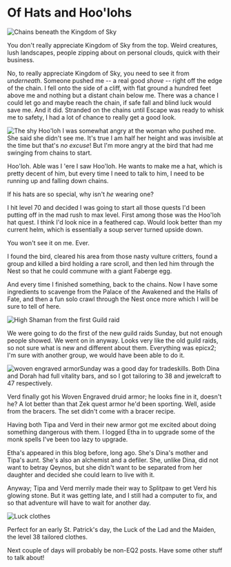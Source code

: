 # Of Hats and Hoo'lohs

![Chains beneath the Kingdom of Sky](http://westkarana.com/wp-content/uploads/2006/08/chains.jpg)

You don't really appreciate Kingdom of Sky from the top. Weird creatures, lush landscapes, people zipping about on personal clouds, quick with their business.

No, to really appreciate Kingdom of Sky, you need to see it from *underneath*. Someone pushed me -- a real good *shove* -- right off the edge of the chain. I fell onto the side of a cliff, with flat ground a hundred feet above me and nothing but a distant chain below me. There was a chance I could let go and maybe reach the chain, if safe fall and blind luck would save me. And it did. Stranded on the chains until Escape was ready to whisk me to safety, I had a lot of chance to really get a good look.

![The shy Hoo'loh](http://westkarana.com/wp-content/uploads/2006/08/hooloh.jpg) I was somewhat angry at the woman who pushed me. She said she didn't see me. It's true I am half her height and was invisible at the time but that's *no excuse*! But I'm more angry at the bird that had me swinging from chains to start.

Hoo'loh. Able was I 'ere I saw Hoo'loh. He wants to make me a hat, which is pretty decent of him, but every time I need to talk to him, I need to be running up and falling down chains.

If his hats are so special, why isn't *he* wearing one?

I hit level 70 and decided I was going to start all those quests I'd been putting off in the mad rush to max level. First among those was the Hoo'loh hat quest. I think I'd look nice in a feathered cap. Would look better than my current helm, which is essentially a soup server turned upside down.

You won't see it on me. Ever.

I found the bird, cleared his area from those nasty vulture critters, found a group and killed a bird holding a rare scroll, and then led him through the Nest so that he could commune with a giant Faberge egg.

And every time I finished something, back to the chains. Now I have some ingredients to scavenge from the Palace of the Awakened and the Halls of Fate, and then a fun solo crawl through the Nest once more which I will be sure to tell of here.

![High Shaman from the first Guild raid](http://westkarana.com/wp-content/uploads/2006/08/highshaman.jpg)

We were going to do the first of the new guild raids Sunday, but not enough people showed. We went on in anyway. Looks very like the old guild raids, so not sure what is new and different about them. Everything was epicx2; I'm sure with another group, we would have been able to do it.

![woven engraved armor](http://westkarana.com/wp-content/uploads/2006/08/woven.jpg)Sunday was a good day for tradeskills. Both Dina and Dorah had full vitality bars, and so I got tailoring to 38 and jewelcraft to 47 respectively.

Verd finally got his Woven Engraved druid armor; he looks fine in it, doesn't he? A lot better than that Zek quest armor he'd been sporting. Well, aside from the bracers. The set didn't come with a bracer recipe.

Having both Tipa and Verd in their new armor got me excited about doing something dangerous with them. I logged Etha in to upgrade some of the monk spells I've been too lazy to upgrade.

Etha's appeared in this blog before, long ago. She's Dina's mother and Tipa's aunt. She's also an alchemist and a defiler. She, unlike Dina, did not want to betray Qeynos, but she didn't want to be separated from her daughter and decided she could learn to live with it.

Anyway; Tipa and Verd merrily made their way to Splitpaw to get Verd his glowing stone. But it was getting late, and I still had a computer to fix, and so that adventure will have to wait for another day.

![Luck clothes](http://westkarana.com/wp-content/uploads/2006/08/luck.jpg)

Perfect for an early St. Patrick's day, the Luck of the Lad and the Maiden, the level 38 tailored clothes.

Next couple of days will probably be non-EQ2 posts. Have some other stuff to talk about!
